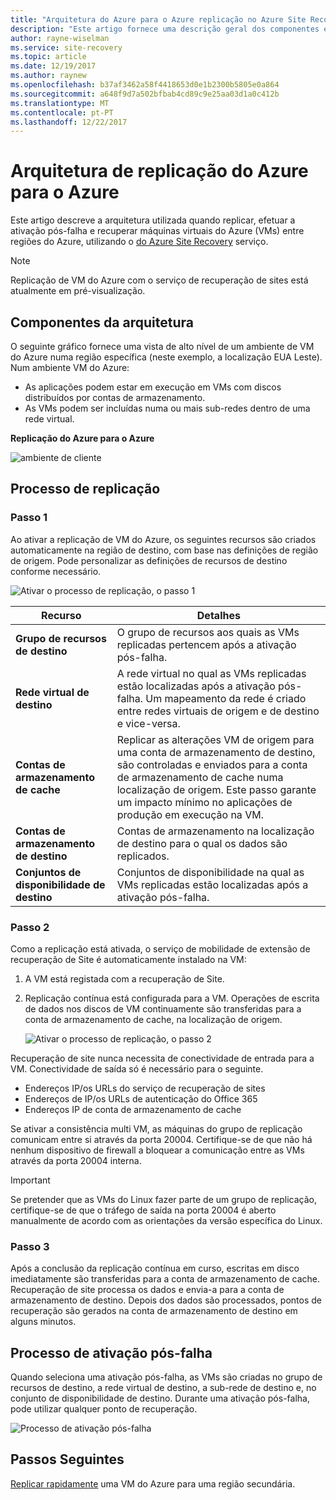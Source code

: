 ```yaml
---
title: "Arquitetura do Azure para o Azure replicação no Azure Site Recovery | Microsoft Docs"
description: "Este artigo fornece uma descrição geral dos componentes e arquitetura utilizada quando replicar VMs do Azure entre regiões do Azure utilizando o serviço do Azure Site Recovery."
author: rayne-wiselman
ms.service: site-recovery
ms.topic: article
ms.date: 12/19/2017
ms.author: raynew
ms.openlocfilehash: b37af3462a58f4418653d0e1b2300b5805e0a864
ms.sourcegitcommit: a648f9d7a502bfbab4cd89c9e25aa03d1a0c412b
ms.translationtype: MT
ms.contentlocale: pt-PT
ms.lasthandoff: 12/22/2017
---
```

# <a name="azure-to-azure-replication-architecture"></a>Arquitetura de replicação do Azure para o Azure


Este artigo descreve a arquitetura utilizada quando replicar, efetuar a ativação pós-falha e recuperar máquinas virtuais do Azure (VMs) entre regiões do Azure, utilizando o [do Azure Site Recovery](site-recovery-overview.md) serviço.

>[!NOTE]
>Replicação de VM do Azure com o serviço de recuperação de sites está atualmente em pré-visualização.



## <a name="architectural-components"></a>Componentes da arquitetura

O seguinte gráfico fornece uma vista de alto nível de um ambiente de VM do Azure numa região específica (neste exemplo, a localização EUA Leste). Num ambiente VM do Azure:
- As aplicações podem estar em execução em VMs com discos distribuídos por contas de armazenamento.
- As VMs podem ser incluídas numa ou mais sub-redes dentro de uma rede virtual.


**Replicação do Azure para o Azure**

![ambiente de cliente](./media/concepts-azure-to-azure-architecture/source-environment.png)

## <a name="replication-process"></a>Processo de replicação

### <a name="step-1"></a>Passo 1

Ao ativar a replicação de VM do Azure, os seguintes recursos são criados automaticamente na região de destino, com base nas definições de região de origem. Pode personalizar as definições de recursos de destino conforme necessário.

![Ativar o processo de replicação, o passo 1](./media/concepts-azure-to-azure-architecture/enable-replication-step-1.png)

**Recurso** | **Detalhes**
--- | ---
**Grupo de recursos de destino** | O grupo de recursos aos quais as VMs replicadas pertencem após a ativação pós-falha.
**Rede virtual de destino** | A rede virtual no qual as VMs replicadas estão localizadas após a ativação pós-falha. Um mapeamento da rede é criado entre redes virtuais de origem e de destino e vice-versa.
**Contas de armazenamento de cache** | Replicar as alterações VM de origem para uma conta de armazenamento de destino, são controladas e enviados para a conta de armazenamento de cache numa localização de origem. Este passo garante um impacto mínimo no aplicações de produção em execução na VM.
**Contas de armazenamento de destino**  | Contas de armazenamento na localização de destino para o qual os dados são replicados.
**Conjuntos de disponibilidade de destino**  | Conjuntos de disponibilidade na qual as VMs replicadas estão localizadas após a ativação pós-falha.

### <a name="step-2"></a>Passo 2

Como a replicação está ativada, o serviço de mobilidade de extensão de recuperação de Site é automaticamente instalado na VM:

1. A VM está registada com a recuperação de Site.

2. Replicação contínua está configurada para a VM. Operações de escrita de dados nos discos de VM continuamente são transferidas para a conta de armazenamento de cache, na localização de origem.

   ![Ativar o processo de replicação, o passo 2](./media/concepts-azure-to-azure-architecture/enable-replication-step-2.png)


 Recuperação de site nunca necessita de conectividade de entrada para a VM. Conectividade de saída só é necessário para o seguinte.

 - Endereços IP/os URLs do serviço de recuperação de sites
 - Endereços de IP/os URLs de autenticação do Office 365
 - Endereços IP de conta de armazenamento de cache

Se ativar a consistência multi VM, as máquinas do grupo de replicação comunicam entre si através da porta 20004. Certifique-se de que não há nenhum dispositivo de firewall a bloquear a comunicação entre as VMs através da porta 20004 interna.

> [!IMPORTANT]
Se pretender que as VMs do Linux fazer parte de um grupo de replicação, certifique-se de que o tráfego de saída na porta 20004 é aberto manualmente de acordo com as orientações da versão específica do Linux.

### <a name="step-3"></a>Passo 3

Após a conclusão da replicação contínua em curso, escritas em disco imediatamente são transferidas para a conta de armazenamento de cache. Recuperação de site processa os dados e envia-a para a conta de armazenamento de destino. Depois dos dados são processados, pontos de recuperação são gerados na conta de armazenamento de destino em alguns minutos.

## <a name="failover-process"></a>Processo de ativação pós-falha

Quando seleciona uma ativação pós-falha, as VMs são criadas no grupo de recursos de destino, a rede virtual de destino, a sub-rede de destino e, no conjunto de disponibilidade de destino. Durante uma ativação pós-falha, pode utilizar qualquer ponto de recuperação.

![Processo de ativação pós-falha](./media/concepts-azure-to-azure-architecture/failover.png)

## <a name="next-steps"></a>Passos Seguintes

[Replicar rapidamente](azure-to-azure-quickstart.md) uma VM do Azure para uma região secundária.
